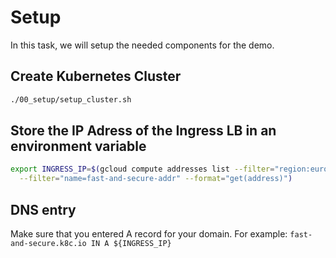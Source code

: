 # Setup

In this task, we will setup the needed components for the demo.

## Create Kubernetes Cluster

```bash
./00_setup/setup_cluster.sh
```

## Store the IP Adress of the Ingress LB in an environment variable

```bash
export INGRESS_IP=$(gcloud compute addresses list --filter="region:europe-west3" \
  --filter="name=fast-and-secure-addr" --format="get(address)")
```

## DNS entry

Make sure that you entered A record for your domain. For example: `fast-and-secure.k8c.io IN A ${INGRESS_IP}`
